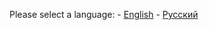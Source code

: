 Please select a language:
        - [English]()
        - [Русский](https://github.com/FilippFprog1/AR_project/blob/main/README.ru.md)
